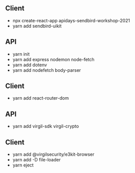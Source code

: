## Client
- npx create-react-app apidays-sendbird-workshop-2021
- yarn add sendbird-uikit
## API
- yarn init
- yarn add express nodemon node-fetch
- yarn add dotenv
- yarn add nodefetch body-parser

## Client
- yarn add react-router-dom

## API
- yarn add virgil-sdk virgil-crypto

## Client
- yarn add @virgilsecurity/e3kit-browser
- yarn add -D file-loader
- yarn eject